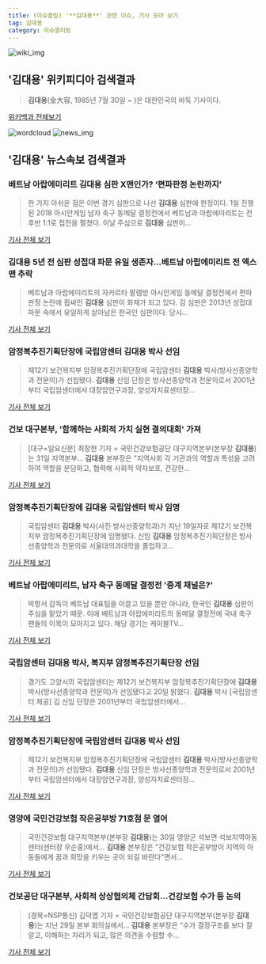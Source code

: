```yaml
---
title: (이슈클립) '**김대용**' 관련 이슈, 기사 모아 보기
tag: 김대용
category: 이슈클리핑
---
```

![wiki_img](https://user-images.githubusercontent.com/42597476/44503234-41136a80-a6d0-11e8-9071-6fc6418eafe4.png)
## **'**김대용**'** 위키피디아 검색결과
>**김대용**(金大容, 1985년 7월 30일 ~ )은 대한민국의 바둑 기사이다.

<a href="https://ko.wikipedia.org/wiki/김대용" target="_blank">위키백과 전체보기</a>

![wordcloud](https://s3.ap-northeast-2.amazonaws.com/lyrics101-wordcloud/2018-09-01-1535801049.png)
![news_img](https://user-images.githubusercontent.com/42597476/44507050-1206f400-a6e4-11e8-8d98-7ffbfebb353f.png)
## **'**김대용**'** 뉴스속보 검색결과
### 베트남 아랍에미리트 **김대용** 심판 X맨인가? ‘편파판정 논란까지’

>한 가지 아쉬운 점은 이번 경기 심판으로 나선 **김대용** 심판에 판정이다. 1일 진행된 2018 아시안게임 남자 축구 동메달 결정전에서 베트남과 아랍에미리트는 전후반 1:1로 접전을 펼쳤다. 이날 주심으로 **김대용** 심판이...

<a href="http://www.gukjenews.com/news/articleView.html?idxno=984299" target="_blank">기사 전체 보기</a>

### **김대용** 5년 전 심판 성접대 파문 유일 생존자...베트남 아랍에미리트 전 엑스맨 추락

>베트남과 아랍에미리트의 자카르타 팔렘방 아시안게임 동메달 결정전에서 편파 판정 논란에 휩싸인 **김대용** 심판이 화제가 되고 있다. 김 심판은 2013년 성접대 파문 속에서 유일하게 살아남은 한국인 심판이다. 당시...

<a href="http://www.kookje.co.kr/news2011/asp/newsbody.asp?code=0600&key=20180901.99099000093" target="_blank">기사 전체 보기</a>

### 암정복추진기획단장에 국립암센터 **김대용** 박사 선임

>제12기 보건복지부 암정복추진기획단장에 국립암센터 **김대용** 박사(방사선종양학과 전문의)가 선임됐다. **김대용** 신임 단장은 방사선종양학과 전문의로서 2001년부터 국립암센터에서 대장암연구과장, 양성자치료센터장...

<a href="http://www.cancerline.co.kr/html/19803.html" target="_blank">기사 전체 보기</a>

### 건보 대구본부, '함께하는 사회적 가치 실현 결의대회' 가져

>[대구=일요신문] 최창현 기자 = 국민건강보험공단 대구지역본부(본부장 **김대용**)는 31일 지역본부... **김대용** 본부장은 "지역사회 각 기관과의 역할과 특성을 고려하여 역할을 분담하고, 협력해 사회적 약자보호, 건강한...

<a href="http://ilyo.co.kr/?ac=article_view&entry_id=308332" target="_blank">기사 전체 보기</a>

### 암정복추진기획단장에 **김대용** 국립암센터 박사 임명

>국립암센터 **김대용** 박사(사진·방사선종양학과)가 지난 19일자로 제12기 보건복지부 암정복추진기획단장에 임명됐다. 신임 **김대용** 암정복추진기획단장은 방사선종양학과 전문의로 서울대의과대학을 졸업하고...

<a href="http://www.kukinews.com/news/article.html?no=578346" target="_blank">기사 전체 보기</a>

### 베트남 아랍에미리트, 남자 축구 동메달 결정전 '중계 채널은?'

>박항서 감독이 베트남 대표팀을 이끌고 있을 뿐만 아니라, 한국인 **김대용** 심판이 주심을 맡았기 때문. 이에 베트남과 아랍에미리트의 동메달 결정전에 국내 축구 팬들의 이목이 모아지고 있다. 해당 경기는 케이블TV...

<a href="http://tvdaily.asiae.co.kr/read.php3?aid=15357890621390959002" target="_blank">기사 전체 보기</a>

### 국립암센터 **김대용** 박사, 복지부 암정복추진기획단장 선임

>경기도 고양시의 국립암센터는 제12기 보건복지부 암정복추진기획단장에 **김대용** 박사(방사선종양학과 전문의)가 선임됐다고 20일 밝혔다. **김대용** 박사 [국립암센터 제공] 김 신임 단장은 2001년부터 국립암센터에서...

<a href="http://app.yonhapnews.co.kr/YNA/Basic/SNS/r.aspx?c=AKR20180820120800060&did=1195m" target="_blank">기사 전체 보기</a>

### 암정복추진기획단장에 국립암센터 **김대용** 박사 선임

>제12기 보건복지부 암정복추진기획단장에 국립암센터 **김대용** 박사(방사선종양학과 전문의)가 선임됐다. **김대용** 신임 단장은 방사선종양학과 전문의로서 2001년부터 국립암센터에서 대장암연구과장, 양성자치료센터장...

<a href="http://www.monews.co.kr/news/articleView.html?idxno=118143" target="_blank">기사 전체 보기</a>

### 영양에 국민건강보험 작은공부방 71호점 문 열어

>국민건강보험 대구지역본부(본부장 **김대용**)는 30일 영양군 석보면 석보지역아동센터(센터장 우순홍)에서... **김대용** 본부장은 "건강보험 작은공부방이 지역의 아동들에게 꿈과 희망을 키우는 곳이 되길 바란다"면서...

<a href="http://www.yeongnam.com/mnews/newsview.do?mode=newsView&newskey=20180831.990011543335871" target="_blank">기사 전체 보기</a>

### 건보공단 대구본부, 사회적 상상협의체 간담회…건강보험 수가 등 논의

>(경북=NSP통신) 김덕엽 기자 = 국민건강보험공단 대구지역본부(본부장 **김대용**)는 지난 29일 본부 회의실에서... **김대용** 본부장은 “수가 결정구조를 보다 잘 알고, 이해하는 자리가 되고, 많은 의견을 수렴할 수...

<a href="http://www.nspna.com/news/?mode=view&newsid=303192" target="_blank">기사 전체 보기</a>


